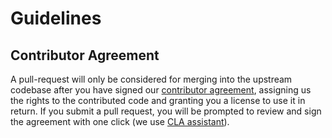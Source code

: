 # Guidelines

## Contributor Agreement
A pull-request will only be considered for merging into the upstream codebase after you have signed our [contributor agreement](https://github.com/snyk/snyk-go-plugin/blob/master/Contributor-Agreement.md), assigning us the rights to the contributed code and granting you a license to use it in return. If you submit a pull request, you will be prompted to review and sign the agreement with one click (we use [CLA assistant](https://cla-assistant.io/)).
